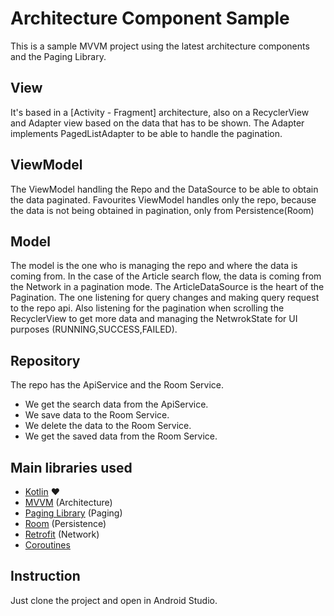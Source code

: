# Architecture Component Sample
This is a sample MVVM project using the latest architecture components and the Paging Library.

## View
It's based in a [Activity - Fragment] architecture, also on a RecyclerView and Adapter view based on the data that has to be shown.
The Adapter implements PagedListAdapter to be able to handle the pagination.

## ViewModel
The ViewModel handling the Repo and the DataSource to be able to obtain the data paginated.
Favourites ViewModel handles only the repo, because the data is not being obtained in pagination, only from Persistence(Room)

## Model
The model is the one who is managing the repo and where the data is coming from. In the case of the Article search flow, the data is coming
from the Network in a pagination mode. 
The ArticleDataSource is the heart of the Pagination. The one listening for query changes and making query request to the repo api.
Also listening for the pagination when scrolling the RecyclerView to get more data and managing the NetwrokState for UI purposes (RUNNING,SUCCESS,FAILED).

## Repository
The repo has the ApiService and the Room Service. 
- We get the search data from the ApiService.
- We save data to the Room Service.
- We delete the data to the Room Service.
- We get the saved data from the Room Service.


## Main libraries used
- [Kotlin](https://kotlinlang.org/docs/reference/) :heart:
- [MVVM](https://developer.android.com/jetpack/docs/guide) (Architecture)
- [Paging Library](https://developer.android.com/topic/libraries/architecture/paging) (Paging)
- [Room](https://developer.android.com/topic/libraries/architecture/room) (Persistence)
- [Retrofit](https://square.github.io/retrofit/) (Network)
- [Coroutines](https://developer.android.com/kotlin/coroutines)


## Instruction

Just clone the project and open in Android Studio.

